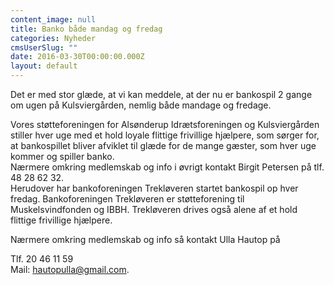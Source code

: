 ```yaml
---
content_image: null
title: Banko både mandag og fredag
categories: Nyheder
cmsUserSlug: ""
date: 2016-03-30T00:00:00.000Z
layout: default
---
```


Det er med stor glæde, at vi kan meddele, at der nu er bankospil 2 gange om ugen på Kulsviergården, nemlig både mandage og fredage.  

Vores støtteforeningen for Alsønderup Idrætsforeningen og Kulsviergården stiller hver uge med et hold loyale flittige frivillige hjælpere, som sørger for, at bankospillet bliver afviklet til glæde for de mange gæster, som hver uge kommer og spiller banko.  
Nærmere omkring medlemskab og info i øvrigt kontakt Birgit Petersen på tlf. 48 28 62 32.  
Herudover har bankoforeningen Trekløveren startet bankospil op hver fredag. Bankoforeningen Trekløveren er støtteforening til Muskelsvindfonden og IBBH. Trekløveren drives også alene af et hold flittige frivillige hjælpere.  


Nærmere omkring medlemskab og info så kontakt Ulla Hautop på 

Tlf. 20 46 11 59  
Mail: hautopulla@gmail.com.